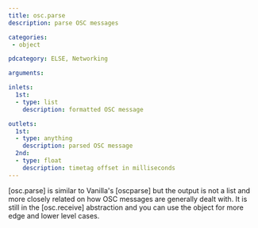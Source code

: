 ```yaml
---
title: osc.parse
description: parse OSC messages

categories:
 - object

pdcategory: ELSE, Networking

arguments:

inlets:
  1st:
  - type: list
    description: formatted OSC message

outlets:
  1st:
  - type: anything
    description: parsed OSC message
  2nd:
  - type: float
    description: timetag offset in milliseconds
---
```


[osc.parse] is similar to Vanilla's [oscparse] but the output is not a list and more closely related on how OSC messages are generally dealt with. It is still in the [osc.receive] abstraction and you can use the object for more edge and lower level cases.

